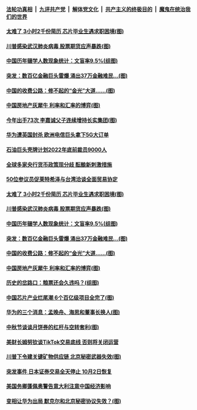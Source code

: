 ####  [法轮功真相](../../../../basic/blob/master/README.md?t=10030202) &nbsp;|&nbsp; [九评共产党](../../../../9ping.md/blob/master/README.md?t=10030202) &nbsp;|&nbsp; [解体党文化](../../../../jtdwh.md/blob/master/README.md?t=10030202)  &nbsp;|&nbsp; [共产主义的终极目的](../../../../gczydzjmd.md/blob/master/README.md?t=10030202) &nbsp;|&nbsp; [魔鬼在统治我们的世界](../../../../mgztzwmdsj.md/blob/master/README.md?t=10030202) 

#### [太难了 3小时2千份简历 芯片毕业生遇求职困境(图)](../pages/p5/947981.md?t=10030202) 

#### [川普感染武汉肺炎病毒 股票期货应声暴跌(图)](../pages/p5/947990.md?t=10030202) 

#### [中国历年辍学人数现象统计：文盲率9.5%(组图)](../pages/p5/947950.md?t=10030202) 

#### [突发：数百亿金融巨头雷爆 涌出37万金融难民…(图)](../pages/p5/947954.md?t=10030202) 

#### [中国的收费公路：修不起的“金光”大道……(图)](../pages/p5/947943.md?t=10030202) 

#### [中国房地产灰犀牛 利率和汇率的博弈(图)](../pages/p5/947923.md?t=10030202) 

#### [今年出手73次 李嘉诚父子连续增持长实集团(图)](../pages/p5/948034.md?t=10030202) 

#### [华为遭英国封杀 欧洲电信巨头拿下5G大订单](../pages/p5/948010.md?t=10030202) 

#### [石油巨头壳牌计划2022年底前裁员9000人](../pages/p5/948008.md?t=10030202) 

#### [全球多家央行货币政策现分歧 酝酿新刺激措施](../pages/p5/948007.md?t=10030202) 

#### [50位参议员促莱特希泽与台湾洽谈全面贸易协定](../pages/p5/948005.md?t=10030202) 

#### [太难了 3小时2千份简历 芯片毕业生遇求职困境(图)](../pages/p5/947981.md?t=10030202) 

#### [川普感染武汉肺炎病毒 股票期货应声暴跌(图)](../pages/p5/947990.md?t=10030202) 

#### [中国历年辍学人数现象统计：文盲率9.5%(组图)](../pages/p5/947950.md?t=10030202) 

#### [突发：数百亿金融巨头雷爆 涌出37万金融难民…(图)](../pages/p5/947954.md?t=10030202) 

#### [中国的收费公路：修不起的“金光”大道……(图)](../pages/p5/947943.md?t=10030202) 

#### [中国房地产灰犀牛 利率和汇率的博弈(图)](../pages/p5/947923.md?t=10030202) 

#### [历史的岔路口：粮票还会久违吗？(组图)](../pages/p5/947948.md?t=10030202) 

#### [中国芯片产业烂尾潮 6个百亿级项目全完了(图)](../pages/p5/947891.md?t=10030202) 

#### [华为的三个消息：孟晚舟、海思和董事长换人(图)](../pages/p5/947883.md?t=10030202) 

#### [中秋节谈谈月饼券的杠杆与空转套利(图)](../pages/p5/947882.md?t=10030202) 

#### [美财长姆努钦谈TikTok交易底线 否则将关闭运营](../pages/p5/947881.md?t=10030202) 

#### [川普下令建关键矿物供应链 北京秘密武器失效(图)](../pages/p5/947875.md?t=10030202) 

#### [突发事件 日本证券交易全天停止 10月2日恢复](../pages/p5/947872.md?t=10030202) 

#### [美国务卿蓬佩奥警告意大利注意中国经济影响](../pages/p5/947871.md?t=10030202) 

#### [变相让华为出局 默克尔和北京秘密协议失效？(图)](../pages/p5/947802.md?t=10030202) 

